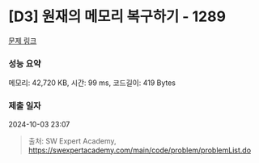 # [D3] 원재의 메모리 복구하기 - 1289 

[문제 링크](https://swexpertacademy.com/main/code/problem/problemDetail.do?contestProbId=AV19AcoKI9sCFAZN) 

### 성능 요약

메모리: 42,720 KB, 시간: 99 ms, 코드길이: 419 Bytes

### 제출 일자

2024-10-03 23:07



> 출처: SW Expert Academy, https://swexpertacademy.com/main/code/problem/problemList.do